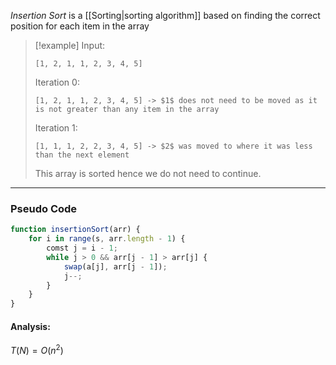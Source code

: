 _Insertion Sort_ is a [[Sorting|sorting algorithm]] based on finding the correct position for each item in the array

> [!example]
> Input:
> ```
> [1, 2, 1, 1, 2, 3, 4, 5]
> ```
> Iteration 0:
> ```
> [1, 2, 1, 1, 2, 3, 4, 5] -> $1$ does not need to be moved as it is not greater than any item in the array
> ```
>  Iteration 1:
> ```
> [1, 1, 1, 2, 2, 3, 4, 5] -> $2$ was moved to where it was less than the next element
> ```
> This array is sorted hence we do not need to continue.

---
### Pseudo Code
```javascript
function insertionSort(arr) {
	for i in range(s, arr.length - 1) {
		comst j = i - 1;
		while j > 0 && arr[j - 1] > arr[j] {
			swap(a[j], arr[j - 1]);
			j--;
		}
	}
}
```

#### Analysis:
$T(N) = O(n^2)$